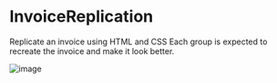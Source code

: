 # InvoiceReplication
Replicate an invoice using HTML and CSS 
Each group is expected to recreate the invoice and make it look better.

![image](https://user-images.githubusercontent.com/106031966/191202987-15980776-e650-460c-b305-bb9b5ecf84f4.png)
